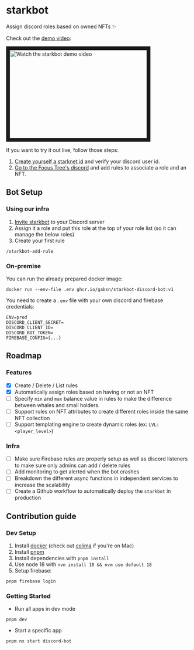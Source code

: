 # starkbot

Assign discord roles based on owned NFTs ✨


Check out the [demo video](https://youtu.be/t6fzjxRs_TA):

<a href="https://youtu.be/t6fzjxRs_TA" target="_blank">
 <img src="http://img.youtube.com/vi/t6fzjxRs_TA/hqdefault.jpg" alt="Watch the starkbot demo video" width="375" height="240" border="10" />
</a>

If you want to try it out live, follow those steps:
1. [Create yourself a starknet id](https://starknet.id/) and verify your discord user id.
2. [Go to the Focus Tree's discord](https://discord.gg/GSaSNyZs) and add rules to associate a role and an NFT.

## Bot Setup

### Using our infra

1. [Invite starkbot](https://discord.com/api/oauth2/authorize?client_id=993439991822815292&permissions=0&scope=bot%20applications.commands) to your Discord server
2. Assign it a role and put this role at the top of your role list (so it can manage the below roles)
3. Create your first rule

```
/starkbot-add-rule
```

### On-premise

You can run the already prepared docker image:
```
docker run --env-file .env ghcr.io/gabsn/starkbot-discord-bot:v1
```
You need to create a `.env` file with your own discord and firebase credentials:
```
ENV=prod
DISCORD_CLIENT_SECRET=
DISCORD_CLIENT_ID=
DISCORD_BOT_TOKEN=
FIREBASE_CONFIG={...}
```
## Roadmap

### Features

- [x] Create / Delete / List rules
- [x] Automatically assign roles based on having or not an NFT
- [ ] Specify `min` and `max` balance value in rules to make the difference between whales and small holders.
- [ ] Support rules on NFT attributes to create different roles inside the same NFT collection
- [ ] Support templating engine to create dynamic roles (ex: `LVL: <player_level>`)

### Infra

- [ ] Make sure Firebase rules are properly setup as well as discord listeners to make sure only admins can add / delete rules
- [ ] Add monitoring to get alerted when the bot crashes
- [ ] Breakdown the different async functions in independent services to increase the scalability
- [ ] Create a Github workflow to automatically deploy the `starkbot` in production

## Contribution guide

### Dev Setup

1. Install [docker](https://docs.docker.com/get-docker/) (check out [colima](https://github.com/abiosoft/colima) if you're on Mac)
2. Install [pnpm](https://pnpm.io/installation#using-npm)
3. Install dependencies with `pnpm install`
4. Use node 18 with `nvm install 18 && nvm use default 18`
5. Setup firebase:

```
pnpm firebase login
```

### Getting Started

- Run all apps in dev mode

```
pnpm dev
```

- Start a specific app

```
pnpm nx start discord-bot
```
